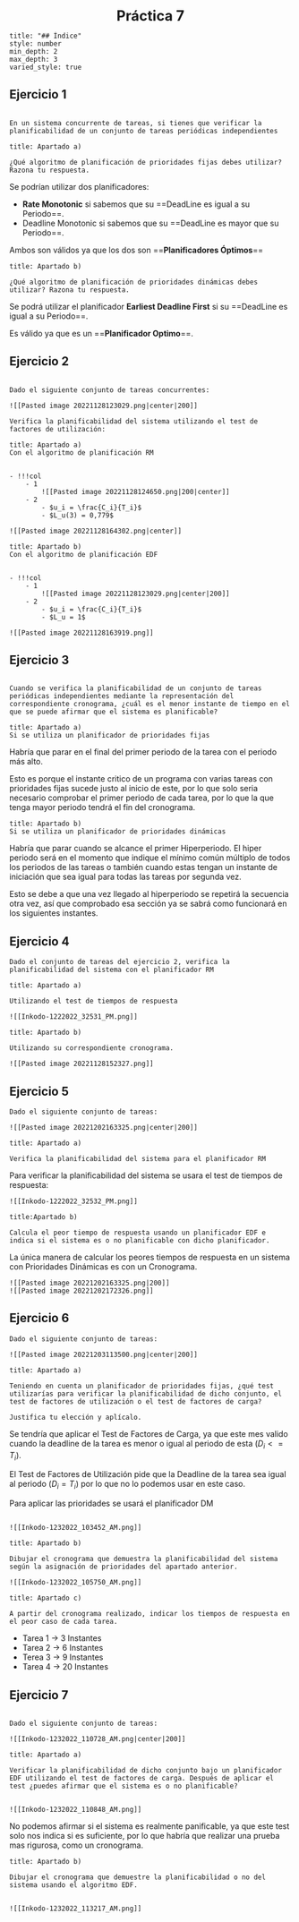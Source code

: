<center style="font-weight: bold; font-size: 25 ">Práctica 7</center>

```toc
title: "## Índice"
style: number 
min_depth: 2 
max_depth: 3
varied_style: true
```

## Ejercicio 1

```ad-statement

En un sistema concurrente de tareas, si tienes que verificar la planificabilidad de un conjunto de tareas periódicas independientes
```

```ad-section
title: Apartado a)

¿Qué algoritmo de planificación de prioridades fijas debes utilizar? Razona tu respuesta.
```

Se podrían utilizar dos planificadores:

- **Rate Monotonic** si sabemos que su ==DeadLine es igual a su Periodo==.
- Deadline Monotonic si sabemos que su ==DeadLine es mayor que su Periodo==.

Ambos son válidos ya que los dos son ==**Planificadores Óptimos**==

```ad-section
title: Apartado b)

¿Qué algoritmo de planificación de prioridades dinámicas debes utilizar? Razona tu respuesta.
```

Se podrá utilizar el planificador **Earliest Deadline First** si su ==DeadLine es igual a su Periodo==.

Es válido ya que es un ==**Planificador Optimo**==.

## Ejercicio 2

```ad-statement

Dado el siguiente conjunto de tareas concurrentes:

![[Pasted image 20221128123029.png|center|200]]

Verifica la planificabilidad del sistema utilizando el test de factores de utilización:
```

```ad-section
title: Apartado a)
Con el algoritmo de planificación RM
```

```ad-paragraph

- !!!col
	- 1
		![[Pasted image 20221128124650.png|200|center]]
	- 2
		- $u_i = \frac{C_i}{T_i}$ 
		- $L_u(3) = 0,779$

```

```ad-paragraph
![[Pasted image 20221128164302.png|center]]
```


```ad-section
title: Apartado b)
Con el algoritmo de planificación EDF
```

```ad-paragraph

- !!!col
	- 1
		![[Pasted image 20221128123029.png|center|200]]
	- 2
		- $u_i = \frac{C_i}{T_i}$ 
		- $L_u = 1$

```

```ad-paragraph
![[Pasted image 20221128163919.png]]
```

## Ejercicio 3

```ad-statement

Cuando se verifica la planificabilidad de un conjunto de tareas periódicas independientes mediante la representación del correspondiente cronograma, ¿cuál es el menor instante de tiempo en el que se puede afirmar que el sistema es planificable?
```

```ad-section
title: Apartado a)
Si se utiliza un planificador de prioridades fijas
```

Habría que parar en el final del primer periodo de la tarea con el periodo más alto.

Esto es porque el instante critico de un programa con varias tareas con prioridades fijas sucede justo al inicio de este, por lo que solo seria necesario comprobar el primer periodo de cada tarea, por lo que la que tenga mayor periodo tendrá el fin del cronograma.

```ad-section
title: Apartado b)
Si se utiliza un planificador de prioridades dinámicas
```

Habría que parar cuando se alcance el primer Hiperperiodo. El hiper periodo será en el momento que indique el mínimo común múltiplo de todos los periodos de las tareas o también cuando estas tengan un instante de iniciación que sea igual para todas las tareas por segunda vez.

Esto se debe a que una vez llegado al hiperperiodo se repetirá la secuencia otra vez, así que comprobado esa sección ya se sabrá como funcionará en los siguientes instantes.

## Ejercicio 4

```ad-statement
Dado el conjunto de tareas del ejercicio 2, verifica la planificabilidad del sistema con el planificador RM
```

```ad-section
title: Apartado a)

Utilizando el test de tiempos de respuesta
```

```ad-paragraph
![[Inkodo-1222022_32531_PM.png]]
```

```ad-section
title: Apartado b)

Utilizando su correspondiente cronograma.
```

```ad-paragraph
![[Pasted image 20221128152327.png]]
```

## Ejercicio 5

```ad-statement
Dado el siguiente conjunto de tareas:

![[Pasted image 20221202163325.png|center|200]]
```

```ad-section
title: Apartado a)

Verifica la planificabilidad del sistema para el planificador RM
```

Para verificar la planificabilidad del sistema se usara el test de tiempos de respuesta:

```ad-paragraph
![[Inkodo-1222022_32532_PM.png]]
```

```ad-section
title:Apartado b)

Calcula el peor tiempo de respuesta usando un planificador EDF e indica si el sistema es o no planificable con dicho planificador.
```

La única manera de calcular los peores tiempos de respuesta en un sistema con Prioridades Dinámicas es con un Cronograma.

```ad-paragraph
![[Pasted image 20221202163325.png|200]]
![[Pasted image 20221202172326.png]]
```

## Ejercicio 6

```ad-statement
Dado el siguiente conjunto de tareas:

![[Pasted image 20221203113500.png|center|200]]
```

```ad-section
title: Apartado a)

Teniendo en cuenta un planificador de prioridades fijas, ¿qué test utilizarías para verificar la planificabilidad de dicho conjunto, el test de factores de utilización o el test de factores de carga?  

Justifica tu elección y aplícalo.
```

Se tendría que aplicar el Test de Factores de Carga, ya que este mes valido cuando la deadline de la tarea  es menor o igual al periodo de esta ($D_i <= T_i$).

El Test de Factores de Utilización pide que la Deadline de la tarea sea igual al periodo ($D_i = T_i$) por lo que no lo podemos usar en este caso.

Para aplicar las prioridades se usará el planificador DM

```ad-paragraph

![[Inkodo-1232022_103452_AM.png]]

```

```ad-section
title: Apartado b)

Dibujar el cronograma que demuestra la planificabilidad del sistema según la asignación de prioridades del apartado anterior.
```


```ad-paragraph
![[Inkodo-1232022_105750_AM.png]]
```

```ad-section
title: Apartado c)

A partir del cronograma realizado, indicar los tiempos de respuesta en el peor caso de cada tarea.
```

- Tarea 1 -> 3 Instantes
- Tarea 2 -> 6 Instantes
- Terea 3 -> 9 Instantes
- Tarea 4 -> 20 Instantes

## Ejercicio 7

```ad-statement

Dado el siguiente conjunto de tareas:

![[Inkodo-1232022_110728_AM.png|center|200]]
```

```ad-section
title: Apartado a)

Verificar la planificabilidad de dicho conjunto bajo un planificador EDF utilizando el test de factores de carga. Después de aplicar el test ¿puedes afirmar que el sistema es o no planificable?
```

```ad-paragraph

![[Inkodo-1232022_110848_AM.png]]
```

No podemos afirmar si el sistema es realmente panificable, ya que este test solo nos indica si es suficiente, por lo que habría que realizar una prueba mas rigurosa, como un cronograma.

```ad-section
title: Apartado b)

Dibujar el cronograma que demuestre la planificabilidad o no del sistema usando el algoritmo EDF.
```

```ad-paragraph

![[Inkodo-1232022_113217_AM.png]]
```
